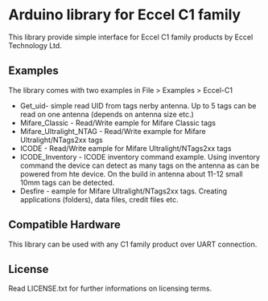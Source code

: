 # Arduino library for Eccel C1 family

This library provide simple interface for Eccel C1 family products by Eccel Technology Ltd.

## Examples

The library comes with two examples in File > Examples > Eccel-C1
- Get_uid- simple read UID from tags nerby antenna. Up to 5 tags can be read on one antenna (depends on antenna size etc.)
- Mifare_Classic - Read/Write eample for Mifare Classic tags
- Mifare_Ultralight_NTAG - Read/Write example for Mifare Ultralight/NTags2xx tags
- ICODE - Read/Write eample for Mifare Ultralight/NTags2xx tags
- ICODE_Inventory - ICODE inventory command example. Using inventory command the device can detect as many tags on the antenna as can be powered from hte device. On the build in antenna about 11-12 small 10mm tags can be detected.
- Desfire - eample for Mifare Ultralight/NTags2xx tags. Creating applications (folders), data files, credit files etc.


## Compatible Hardware

This library can be used with any C1 family product over UART connection. 

## License
Read LICENSE.txt for further informations on licensing terms.
